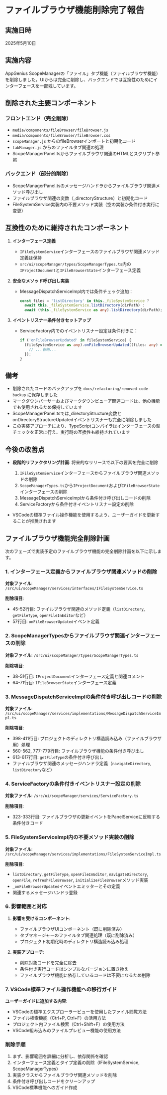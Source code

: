 # ファイルブラウザ機能削除完了報告

## 実施日時

2025年5月10日

## 実施内容

AppGenius ScopeManagerの「ファイル」タブ機能（ファイルブラウザ機能）を削除しました。UIからは完全に削除し、バックエンドでは互換性のためにインターフェースを一部残しています。

## 削除された主要コンポーネント

### フロントエンド（完全削除）

- `media/components/fileBrowser/fileBrowser.js`
- `media/components/fileBrowser/fileBrowser.css`
- `scopeManager.js` からのfileBrowserインポートと初期化コード
- `tabManager.js` からのファイルタブ関連の処理
- ScopeManagerPanel.tsからファイルブラウザ関連のHTMLとスクリプト参照

### バックエンド（部分的削除）

- ScopeManagerPanel.tsのメッセージハンドラからファイルブラウザ関連メソッド呼び出し
- ファイルブラウザ関連の変数（_directoryStructure）と初期化コード
- FileSystemService実装内の不要メソッド実装（空の実装か条件付き実行に変更）

## 互換性のために維持されたコンポーネント

1. **インターフェース定義**
   - `IFileSystemService`インターフェースのファイルブラウザ関連メソッド定義は保持
   - `src/ui/scopeManager/types/ScopeManagerTypes.ts`内の`IProjectDocument`と`IFileBrowserState`インターフェース定義

2. **安全なメソッド呼び出し実装**
   - MessageDispatchServiceImpl内では条件チェック追加：
     ```typescript
     const files = 'listDirectory' in this._fileSystemService ?
       await this._fileSystemService.listDirectory(dirPath) :
       await (this._fileSystemService as any).listDirectory(dirPath);
     ```

3. **イベントリスナー条件付きセットアップ**
   - ServiceFactory内でのイベントリスナー設定は条件付きに：
     ```typescript
     if ('onFileBrowserUpdated' in fileSystemService) {
       (fileSystemService as any).onFileBrowserUpdated((files: any) => {
         // ...省略...
       });
     }
     ```

## 備考

- 削除されたコードのバックアップを `docs/refactoring/removed-code-backup` に保存しました
- マークダウンパーサーおよびマークダウンビューア関連コードは、他の機能でも使用されるため保持しています
- ScopeManagerPanel.tsでは_directoryStructure変数とonDirectoryStructureUpdatedイベントリスナーも完全に削除しました
- この実装アプローチにより、TypeScriptコンパイラはインターフェースの型チェックを正常に行え、実行時の互換性も維持されています

## 今後の改善点

- **段階的リファクタリング計画**: 将来的なリリースで以下の要素を完全に削除
  1. `IFileSystemService`インターフェースからファイルブラウザ関連メソッドの削除
  2. `ScopeManagerTypes.ts`から`IProjectDocument`および`IFileBrowserState`インターフェースの削除
  3. MessageDispatchServiceImplから条件付き呼び出しコードの削除
  4. ServiceFactoryから条件付きイベントリスナー設定の削除

- VSCodeの標準ファイル操作機能を使用するよう、ユーザーガイドを更新することが推奨されます

## ファイルブラウザ機能完全削除計画

次のフェーズで実装予定のファイルブラウザ機能の完全削除計画を以下に示します。

### 1. インターフェース定義からファイルブラウザ関連メソッドの削除

**対象ファイル**: `/src/ui/scopeManager/services/interfaces/IFileSystemService.ts`

**削除項目**:
- 45-52行目: ファイルブラウザ関連のメソッド定義（`listDirectory`, `getFileType`, `openFileInEditor`など）
- 57行目: `onFileBrowserUpdated`イベント定義

### 2. ScopeManagerTypesからファイルブラウザ関連インターフェースの削除

**対象ファイル**: `/src/ui/scopeManager/types/ScopeManagerTypes.ts`

**削除項目**:
- 38-51行目: `IProjectDocument`インターフェース定義と関連コメント
- 64-71行目: `IFileBrowserState`インターフェース定義

### 3. MessageDispatchServiceImplの条件付き呼び出しコードの削除

**対象ファイル**: `/src/ui/scopeManager/services/implementations/MessageDispatchServiceImpl.ts`

**削除項目**:
- 398-411行目: プロジェクトのディレクトリ構造読み込み（ファイルブラウザ用）処理
- 560-562, 777-779行目: ファイルブラウザ機能の条件付き呼び出し
- 613-617行目: `getFileType`の条件付き呼び出し
- ファイルブラウザ関連のメッセージハンドラ定義（`navigateDirectory`, `listDirectory`など）

### 4. ServiceFactoryの条件付きイベントリスナー設定の削除

**対象ファイル**: `/src/ui/scopeManager/services/ServiceFactory.ts`

**削除項目**:
- 323-333行目: ファイルブラウザの更新イベントをPanelServiceに反映する条件付きコード

### 5. FileSystemServiceImpl内の不要メソッド実装の削除

**対象ファイル**: `/src/ui/scopeManager/services/implementations/FileSystemServiceImpl.ts`

**削除項目**:
- `listDirectory`, `getFileType`, `openFileInEditor`, `navigateDirectory`, `openFile`, `refreshFileBrowser`, `initializeFileBrowser`メソッド実装
- `_onFileBrowserUpdated`イベントエミッターとその定義
- 関連するメッセージハンドラ登録

### 6. 影響範囲と対応

1. **影響を受けるコンポーネント**:
   - ファイルブラウザUIコンポーネント（既に削除済み）
   - タブマネージャーのファイルタブ関連処理（既に削除済み）
   - プロジェクト初期化時のディレクトリ構造読み込み処理

2. **実装アプローチ**:
   - 削除対象コードを完全に除去
   - 条件付き実行コードはシンプルなバージョンに置き換え
   - ファイルブラウザ機能に依存しているコードは不要になるため削除

### 7. VSCode標準ファイル操作機能への移行ガイド

**ユーザーガイドに追加する内容**:
- VSCodeの標準エクスプローラービューを使用したファイル閲覧方法
- ファイル検索機能（Ctrl+P, Ctrl+F）の活用方法
- プロジェクト内ファイル検索（Ctrl+Shift+F）の使用方法
- VSCode組み込みのファイルプレビュー機能の使用方法

### 削除手順

1. まず、影響範囲を詳細に分析し、依存関係を確認
2. インターフェース定義とタイプ定義の削除（IFileSystemService, ScopeManagerTypes）
3. 実装クラスからファイルブラウザ関連メソッドを削除
4. 条件付き呼び出しコードをクリーンアップ
5. VSCode標準機能へのガイド作成
